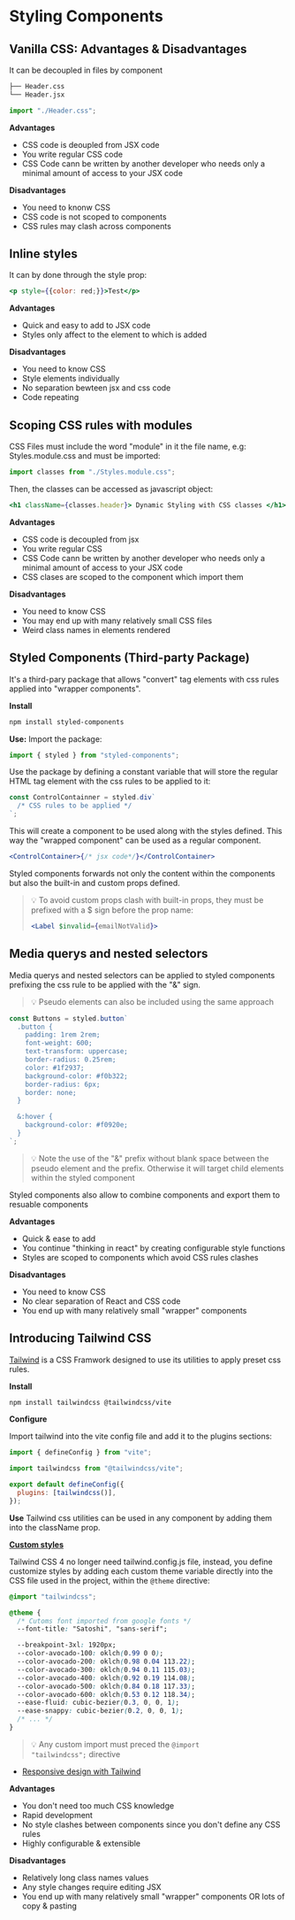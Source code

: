 # Styling Components

## Vanilla CSS: Advantages & Disadvantages

It can be decoupled in files by component

```bash
├── Header.css
└── Header.jsx
```

```jsx
import "./Header.css";
```

**Advantages**

- CSS code is deoupled from JSX code
- You write regular CSS code
- CSS Code cann be written by another developer who needs only a minimal amount of access to your JSX code

**Disadvantages**

- You need to knonw CSS
- CSS code is not scoped to components
- CSS rules may clash across components

## Inline styles

It can by done through the style prop:

```jsx
<p style={{color: red;}}>Test</p>
```

**Advantages**

- Quick and easy to add to JSX code
- Styles only affect to the element to which is added

**Disadvantages**

- You need to know CSS
- Style elements individually
- No separation bewteen jsx and css code
- Code repeating

## Scoping CSS rules with modules

CSS Files must include the word "module" in it the file name, e.g: Styles.module.css and must be imported:

```jsx
import classes from "./Styles.module.css";
```

Then, the classes can be accessed as javascript object:

```jsx
<h1 className={classes.header}> Dynamic Styling with CSS classes </h1>
```

**Advantages**

- CSS code is decoupled from jsx
- You write regular CSS
- CSS Code cann be written by another developer who needs only a minimal amount of access to your JSX code
- CSS clases are scoped to the component which import them

**Disadvantages**

- You need to know CSS
- You may end up with many relatively small CSS files
- Weird class names in elements rendered

## Styled Components (Third-party Package)

It's a third-pary package that allows "convert" tag elements with css rules applied into "wrapper components".

**Install**

```bash
npm install styled-components
```

**Use:**
Import the package:

```jsx
import { styled } from "styled-components";
```

Use the package by defining a constant variable that will store the regular HTML tag element with the css rules to be applied to it:

```jsx
const ControlContainner = styled.div`
  /* CSS rules to be applied */
`;
```

This will create a component to be used along with the styles defined. This way the "wrapped component" can be used as a regular component.

```jsx
<ControlContainer>{/* jsx code*/}</ControlContainer>
```

Styled components forwards not only the content within the components but also the built-in and custom props defined.

> 💡 To avoid custom props clash with built-in props, they must be prefixed with a $ sign before the prop name:
>
> ```jsx
> <Label $invalid={emailNotValid}>
> ```

## Media querys and nested selectors

Media querys and nested selectors can be applied to styled components prefixing the css rule to be applied with the "&" sign.

> 💡 Pseudo elements can also be included using the same approach

```jsx
const Buttons = styled.button`
  .button {
    padding: 1rem 2rem;
    font-weight: 600;
    text-transform: uppercase;
    border-radius: 0.25rem;
    color: #1f2937;
    background-color: #f0b322;
    border-radius: 6px;
    border: none;
  }

  &:hover {
    background-color: #f0920e;
  }
`;
```

> 💡 Note the use of the "&" prefix without blank space between the pseudo element and the prefix. Otherwise it will target child elements within the styled component

Styled components also allow to combine components and export them to resuable components

**Advantages**

- Quick & ease to add
- You continue "thinking in react" by creating configurable style functions
- Styles are scoped to components which avoid CSS rules clashes

**Disadvantages**

- You need to know CSS
- No clear separation of React and CSS code
- You end up with many relatively small "wrapper" components

## Introducing Tailwind CSS

[Tailwind](https://tailwindcss.com/docs/installation/using-vite) is a CSS Framwork designed to use its utilities to apply preset css rules.

**Install**

```bash
npm install tailwindcss @tailwindcss/vite
```

**Configure**

Import tailwind into the vite config file and add it to the plugins sections:

```js
import { defineConfig } from "vite";

import tailwindcss from "@tailwindcss/vite";

export default defineConfig({
  plugins: [tailwindcss()],
});
```

**Use**
Tailwind css utilities can be used in any component by adding them into the className prop.

**[Custom styles](https://tailwindcss.com/docs/adding-custom-styles)**

Tailwind CSS 4 no longer need tailwind.config.js file, instead, you define customize styles by adding each custom theme variable directly into the CSS file used in the project, within the <code>@theme</code> directive:

```css
@import "tailwindcss";

@theme {
  /* Cutoms font imported from google fonts */
  --font-title: "Satoshi", "sans-serif";

  --breakpoint-3xl: 1920px;
  --color-avocado-100: oklch(0.99 0 0);
  --color-avocado-200: oklch(0.98 0.04 113.22);
  --color-avocado-300: oklch(0.94 0.11 115.03);
  --color-avocado-400: oklch(0.92 0.19 114.08);
  --color-avocado-500: oklch(0.84 0.18 117.33);
  --color-avocado-600: oklch(0.53 0.12 118.34);
  --ease-fluid: cubic-bezier(0.3, 0, 0, 1);
  --ease-snappy: cubic-bezier(0.2, 0, 0, 1);
  /* ... */
}
```

> 💡 Any custom import must preced the <code>@import "tailwindcss";</code> directive

- [Responsive design with Tailwind](https://tailwindcss.com/docs/responsive-design)

**Advantages**

- You don't need too much CSS knowledge
- Rapid development
- No style clashes between components since you don't define any CSS rules
- Highly configurable & extensible

**Disadvantages**

- Relatively long class names values
- Any style changes require editing JSX
- You end up with many relatively small "wrapper" components OR lots of copy & pasting
